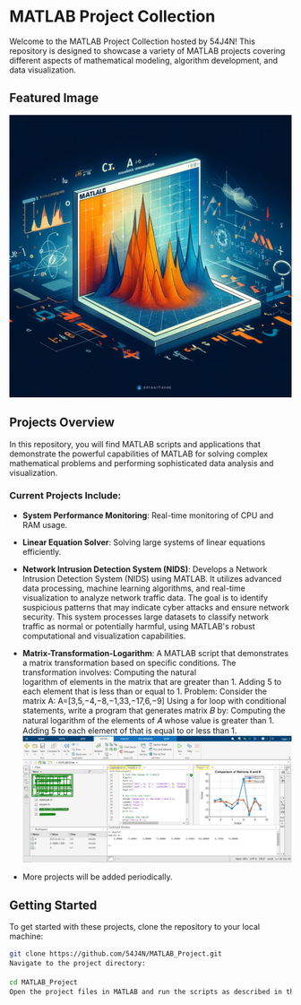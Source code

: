 # MATLAB Project Collection

Welcome to the MATLAB Project Collection hosted by 54J4N! This repository is designed to showcase a variety of MATLAB projects covering different aspects of mathematical modeling, algorithm development, and data visualization.

## Featured Image
![MATLAB Project](MATLAB.png.webp)

## Projects Overview
In this repository, you will find MATLAB scripts and applications that demonstrate the powerful capabilities of MATLAB for solving complex mathematical problems and performing sophisticated data analysis and visualization.

### Current Projects Include:
- **System Performance Monitoring**: Real-time monitoring of CPU and RAM usage.
  
- **Linear Equation Solver**: Solving large systems of linear equations efficiently.
  
- **Network Intrusion Detection System (NIDS)**: Develops a Network Intrusion Detection System (NIDS) using MATLAB. It utilizes advanced data processing, machine learning algorithms, and                                                  real-time visualization to analyze network traffic data. The goal is to identify suspicious patterns that may indicate cyber attacks and                                                   ensure network security. This system processes large datasets to classify network traffic as normal or potentially harmful, using                                                          MATLAB's robust computational and visualization capabilities.
- **Matrix-Transformation-Logarithm**: A MATLAB script that demonstrates a matrix transformation based on specific conditions. The transformation involves: Computing the natural   
                                        logarithm of elements in the matrix that are greater than 1. Adding 5 to each element that is less than or equal to 1.
                                        Problem: Consider the matrix A: A=[3,5,−4,−8,−1,33,−17,6,−9] Using a for loop with conditional statements, write a program that generates matrix 
                                        𝐵 by:  Computing the natural logarithm of the elements of 𝐴 whose value is greater than 1. Adding 5 to each element of  that is equal to or less 
                                        than 1.
![MATLAB Project](Matrix-Transformation-Logarithm.jpg)

  
- More projects will be added periodically.

## Getting Started
To get started with these projects, clone the repository to your local machine:

```bash
git clone https://github.com/54J4N/MATLAB_Project.git
Navigate to the project directory:

cd MATLAB_Project
Open the project files in MATLAB and run the scripts as described in the individual project folders.

